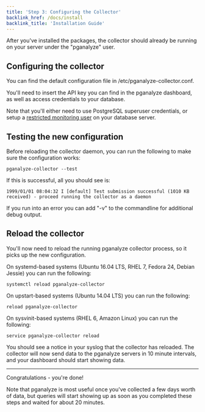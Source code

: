 ```yaml
---
title: 'Step 3: Configuring the Collector'
backlink_href: /docs/install
backlink_title: 'Installation Guide'
---
```


After you've installed the packages, the collector should already be running on
your server under the "pganalyze" user.

## Configuring the collector

You can find the default configuration file in /etc/pganalyze-collector.conf.

You'll need to insert the API key you can find in the pganalyze dashboard,
as well as access credentials to your database.

Note that you'll either need to use PostgreSQL superuser credentials, or setup a [restricted monitoring user](https://github.com/pganalyze/collector#setting-up-a-restricted-monitoring-user) on your database server.

## Testing the new configuration

Before reloading the collector daemon, you can run the following to make sure the configuration works:

```
pganalyze-collector --test
```

If this is successful, all you should see is:

```
1999/01/01 08:04:32 I [default] Test submission successful (1010 KB received) - proceed running the collector as a daemon
```

If you run into an error you can add "-v" to the commandline for additional debug output.

## Reload the collector

You'll now need to reload the running pganalyze collector process, so it picks up the new configuration.

On systemd-based systems (Ubuntu 16.04 LTS, RHEL 7, Fedora 24, Debian Jessie) you can run the following:

```
systemctl reload pganalyze-collector
```

On upstart-based systems (Ubuntu 14.04 LTS) you can run the following:

```
reload pganalyze-collector
```

On sysvinit-based systems (RHEL 6, Amazon Linux) you can run the following:

```
service pganalyze-collector reload
```

You should see a notice in your syslog that the collector has reloaded. The collector will now send data to the pganalyze servers in 10 minute intervals, and your dashboard should start showing data.

---

Congratulations - you're done!

Note that pganalyze is most useful once you've collected a few days worth of data,
but queries will start showing up as soon as you completed these steps and waited for about 20 minutes.
